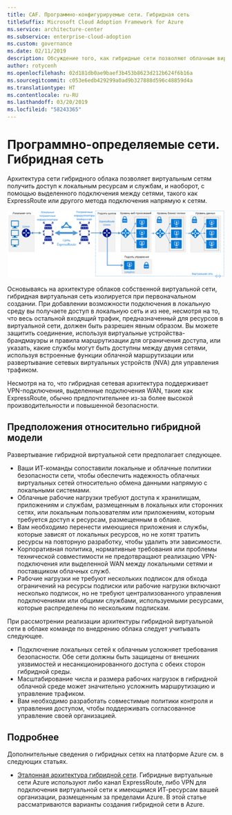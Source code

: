 ```yaml
---
title: CAF. Программно-конфигурируемые сети. Гибридная сеть
titleSuffix: Microsoft Cloud Adoption Framework for Azure
ms.service: architecture-center
ms.subservice: enterprise-cloud-adoption
ms.custom: governance
ms.date: 02/11/2019
description: Обсуждение того, как гибридные сети позволяют облачным виртуальным машинам подключатся к локальным ресурсам.
author: rotycenh
ms.openlocfilehash: 02d181db0ae9baef3b453b8623d212b624f6b16a
ms.sourcegitcommit: c053e6edb429299a0ad9b327888d596c48859d4a
ms.translationtype: HT
ms.contentlocale: ru-RU
ms.lasthandoff: 03/20/2019
ms.locfileid: "58243365"
---
```

# <a name="software-defined-networks-hybrid-network"></a>Программно-определяемые сети. Гибридная сеть

Архитектура сети гибридного облака позволяет виртуальным сетям получить доступ к локальным ресурсам и службам, и наоборот, с помощью выделенного подключения между сетями, такого как ExpressRoute или другого метода подключения напрямую к сетям.

![Гибридная сеть](../../../reference-architectures/hybrid-networking/images/expressroute.png)

Основываясь на архитектуре облаков собственной виртуальной сети, гибридная виртуальная сеть изолируется при первоначальном создании. При добавлении возможности подключения в локальную среду вы получаете доступ в локальную сеть и из нее, несмотря на то, что весь остальной входящий трафик, предназначенный для ресурсов в виртуальной сети, должен быть разрешен явным образом. Вы можете защитить соединение, используя виртуальные устройства-брандмауэры и правила маршрутизации для ограничения доступа, или указать, какие службы могут быть доступны между двумя сетями, используя встроенные функции облачной маршрутизации или развертывание сетевых виртуальных устройств (NVA) для управления трафиком.

Несмотря на то, что гибридная сетевая архитектура поддерживает VPN-подключения, выделенные подключения WAN, такие как ExpressRoute, обычно предпочтительнее из-за более высокой производительности и повышенной безопасности.

## <a name="hybrid-assumptions"></a>Предположения относительно гибридной модели

Развертывание гибридной виртуальной сети предполагает следующее.

- Ваши ИТ-команды сопоставили локальные и облачные политики безопасности сети, чтобы обеспечить надежность облачных виртуальных сетей относительно обмена данными напрямую с локальными системами.
- Облачные рабочие нагрузки требуют доступа к хранилищам, приложениям и службам, размещенным в локальных или сторонних сетях, или локальным пользователям или приложениям, которым требуется доступ к ресурсам, размещенным в облаке.
- Вам необходимо перенести имеющиеся приложения и службы, которые зависят от локальных ресурсов, но не хотят тратить ресурсы на повторную разработку, чтобы удалить эти зависимости.
- Корпоративная политика, нормативные требования или проблемы технической совместимости не предотвращают реализацию VPN-подключения или выделенной WAN между локальными сетями и поставщиком облачных служб.
- Рабочие нагрузки не требуют нескольких подписок для обхода ограничений на ресурсы подписки или рабочие нагрузки включают несколько подписок, но не требуют централизованного управления подключениями или общими службами, используемыми ресурсами, которые распределены по нескольким подпискам.

При рассмотрении реализации архитектуры гибридной виртуальной сети в облаке команде по внедрению облака следует учитывать следующее.

- Подключение локальных сетей к облачным усложняет требования безопасности. Обе сети должны быть защищены от внешних уязвимостей и несанкционированного доступа с обеих сторон гибридной среды.
- Масштабирование числа и размера рабочих нагрузок в гибридной облачной среде может значительно усложнить маршрутизацию и управление трафиком.
- Вам необходимо разработать совместимые политики контроля и управления доступом, чтобы поддерживать согласованное управление своей организацией.

## <a name="learn-more"></a>Подробнее

Дополнительные сведения о гибридных сетях на платформе Azure см. в следующих статьях.

- [Эталонная архитектура гибридной сети](../../../reference-architectures/hybrid-networking/expressroute.md). Гибридные виртуальные сети Azure используют либо канал ExpressRoute, либо VPN для подключения виртуальной сети к имеющимся ИТ-ресурсам вашей организации, размещенным за пределами Azure. В этой статье рассматриваются варианты создания гибридной сети в Azure.
